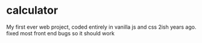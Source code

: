 # calculator
My first ever web project, coded entirely in vanilla js and css 2ish years ago. fixed most front end bugs so it should work
